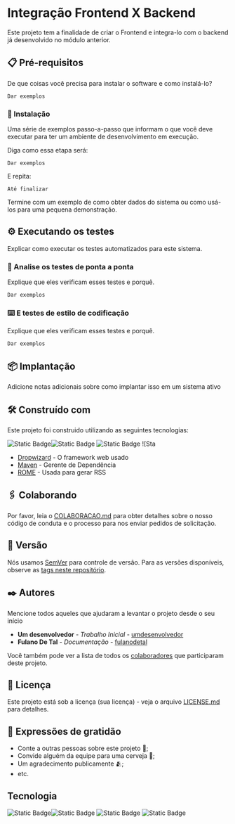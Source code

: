 # Integração Frontend X Backend

Este projeto tem a finalidade de criar o Frontend e integra-lo com o backend já desenvolvido no módulo anterior.

## 📋 Pré-requisitos

De que coisas você precisa para instalar o software e como instalá-lo?

```
Dar exemplos
```

### 🔧 Instalação

Uma série de exemplos passo-a-passo que informam o que você deve executar para ter um ambiente de desenvolvimento em execução.

Diga como essa etapa será:

```
Dar exemplos
```

E repita:

```
Até finalizar
```

Termine com um exemplo de como obter dados do sistema ou como usá-los para uma pequena demonstração.

## ⚙️ Executando os testes

Explicar como executar os testes automatizados para este sistema.

### 🔩 Analise os testes de ponta a ponta

Explique que eles verificam esses testes e porquê.

```
Dar exemplos
```

### ⌨️ E testes de estilo de codificação

Explique que eles verificam esses testes e porquê.

```
Dar exemplos
```

## 📦 Implantação

Adicione notas adicionais sobre como implantar isso em um sistema ativo

## 🛠️ Construído com

Este projeto foi construido utilizando as seguintes tecnologias:

![Static Badge](https://img.shields.io/badge/JavaScript-badge?style=flat&logo=javascript&logoColor=black&color=%23F7DF1E)![Static Badge](https://img.shields.io/badge/Node.js-badge?style=flat&logo=nodedotjs&logoColor=black&color=%235FA04E)
![Static Badge](https://img.shields.io/badge/Github-badge?style=flat&logo=github&labelColor=%23181717&color=%235FA04E)
![Sta
* [Dropwizard](http://www.dropwizard.io/1.0.2/docs/) - O framework web usado
* [Maven](https://maven.apache.org/) - Gerente de Dependência
* [ROME](https://rometools.github.io/rome/) - Usada para gerar RSS

## 🖇️ Colaborando

Por favor, leia o [COLABORACAO.md](https://gist.github.com/usuario/linkParaInfoSobreContribuicoes) para obter detalhes sobre o nosso código de conduta e o processo para nos enviar pedidos de solicitação.

## 📌 Versão

Nós usamos [SemVer](http://semver.org/) para controle de versão. Para as versões disponíveis, observe as [tags neste repositório](https://github.com/suas/tags/do/projeto). 

## ✒️ Autores

Mencione todos aqueles que ajudaram a levantar o projeto desde o seu início

* **Um desenvolvedor** - *Trabalho Inicial* - [umdesenvolvedor](https://github.com/linkParaPerfil)
* **Fulano De Tal** - *Documentação* - [fulanodetal](https://github.com/linkParaPerfil)

Você também pode ver a lista de todos os [colaboradores](https://github.com/usuario/projeto/colaboradores) que participaram deste projeto.

## 📄 Licença

Este projeto está sob a licença (sua licença) - veja o arquivo [LICENSE.md](https://github.com/usuario/projeto/licenca) para detalhes.

## 🎁 Expressões de gratidão

* Conte a outras pessoas sobre este projeto 📢;
* Convide alguém da equipe para uma cerveja 🍺;
* Um agradecimento publicamente 🫂;
* etc.

## Tecnologia

![Static Badge](https://img.shields.io/badge/JavaScript-badge?style=flat&logo=javascript&logoColor=black&color=%23F7DF1E)![Static Badge](https://img.shields.io/badge/Node.js-badge?style=flat&logo=nodedotjs&logoColor=black&color=%235FA04E)
![Static Badge](https://img.shields.io/badge/Github-badge?style=flat&logo=github&labelColor=%23181717&color=%235FA04E)
![Static Badge](https://img.shields.io/badge/Github-badge?style=flat&logo=github&labelColor=%23181717&color=white)
